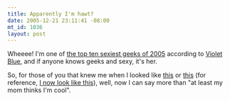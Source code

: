 ```yaml
--- 
title: Apparently I'm hawt?
date: 2005-12-21 23:11:41 -08:00
mt_id: 1036
layout: post
---
```

Wheeee! I'm one of <A HREF='http://www.tinynibbles.com/blogarchives/2005/12/top_ten_sexiest.html'>the top ten sexiest geeks of 2005</A> according to <A HREF='http://www.tinynibbles.com'>Violet Blue</A>, and if anyone knows geeks and sexy, it's her.

So, for those of you that knew me when I looked like <A HREF='http://www.numberporn.com/gallery/TheYoungqDot01/kyle2'>this</A> or <A HREF='http://www.numberporn.com/gallery/TheYoungqDot/kyle21'>this</A> (for reference, <A HREF='http://www.flickr.com/photos/80226255@N00/73357881/'>I now look like this</A>), well, now I can say more than "at least my mom thinks I'm cool".
